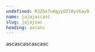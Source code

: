 ```yaml
---
undefined: R3ZOx7u6gyyOIl0yVGay0
name: jajajascasc
slug: jajajsac
heading: ascasc
---
```

ascascascascasc
